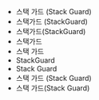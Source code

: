 - 스택 가드 (Stack Guard)
- 스택가드 (StackGuard)
- 스택가드(StackGuard)
- 스택가드
- 스택 가드
- StackGuard
- Stack Guard
- 스택 가드 (Stack Guard)
- 스택 가드(Stack Guard)